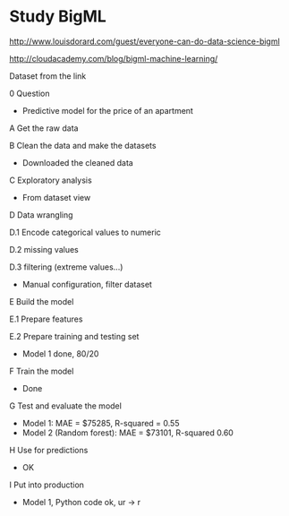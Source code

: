 # Study BigML

http://www.louisdorard.com/guest/everyone-can-do-data-science-bigml 

http://cloudacademy.com/blog/bigml-machine-learning/

Dataset from the link

0 Question
- Predictive model for the price of an apartment

A Get the raw data

B Clean the data and make the datasets 
- Downloaded the cleaned data

C Exploratory analysis
- From dataset view

D Data wrangling

  D.1 Encode categorical values to numeric
  
  D.2 missing values
  
  D.3 filtering (extreme values...)
- Manual configuration, filter dataset

E Build the model 

  E.1 Prepare features
  
  E.2 Prepare training and testing set
- Model 1 done, 80/20 

F Train the model
- Done 

G Test and evaluate the model 
- Model 1: MAE = $75285, R-squared = 0.55
- Model 2 (Random forest): MAE = $73101, R-squared 0.60 

H Use for predictions
- OK

I Put into production
- Model 1, Python code ok, ur -> r


